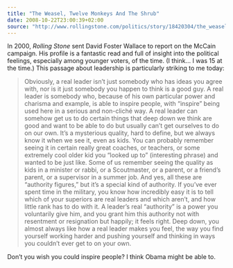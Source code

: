 ```yaml
---
title: "The Weasel, Twelve Monkeys And The Shrub"
date: 2008-10-22T23:00:39+02:00
source: "http://www.rollingstone.com/politics/story/18420304/the_weasel_twelve_monkeys_and_the_shrub"
---
```


In 2000, <cite>Rolling Stone</cite> sent David Foster Wallace to report on the McCain campaign. His profile is a fantastic read and full of insight into the political feelings, especially among younger voters, of the time. (I think… I was 15 at the time.) This passage about leadership is particularly striking to me today:

> Obviously, a real leader isn’t just somebody who has ideas you agree with, nor is it just somebody you happen to think is a good guy. A real leader is somebody who, because of his own particular power and charisma and example, is able to inspire people, with “inspire” being used here in a serious and non-cliché way. A real leader can somehow get us to do certain things that deep down we think are good and want to be able to do but usually can’t get ourselves to do on our own. It’s a mysterious quality, hard to define, but we always know it when we see it, even as kids. You can probably remember seeing it in certain really great coaches, or teachers, or some extremely cool older kid you “looked up to” (interesting phrase) and wanted to be just like. Some of us remember seeing the quality as kids in a minister or rabbi, or a Scoutmaster, or a parent, or a friend’s parent, or a supervisor in a summer job. And yes, all these are “authority figures,” but it’s a special kind of authority. If you’ve ever spent time in the military, you know how incredibly easy it is to tell which of your superiors are real leaders and which aren’t, and how little rank has to do with it. A leader’s real “authority” is a power you voluntarily give him, and you grant him this authority not with resentment or resignation but happily; it feels right. Deep down, you almost always like how a real leader makes you feel, the way you find yourself working harder and pushing yourself and thinking in ways you couldn’t ever get to on your own.

Don’t you wish you could inspire people? I think Obama might be able to.
